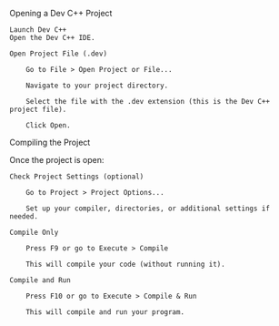  Opening a Dev C++ Project

    Launch Dev C++
    Open the Dev C++ IDE.

    Open Project File (.dev)

        Go to File > Open Project or File...

        Navigate to your project directory.

        Select the file with the .dev extension (this is the Dev C++ project file).

        Click Open.
Compiling the Project

Once the project is open:

    Check Project Settings (optional)

        Go to Project > Project Options...

        Set up your compiler, directories, or additional settings if needed.

    Compile Only

        Press F9 or go to Execute > Compile

        This will compile your code (without running it).

    Compile and Run

        Press F10 or go to Execute > Compile & Run

        This will compile and run your program.
